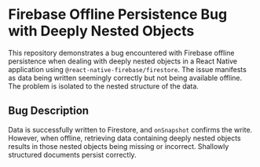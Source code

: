 # Firebase Offline Persistence Bug with Deeply Nested Objects

This repository demonstrates a bug encountered with Firebase offline persistence when dealing with deeply nested objects in a React Native application using `@react-native-firebase/firestore`.  The issue manifests as data being written seemingly correctly but not being available offline. The problem is isolated to the nested structure of the data.

## Bug Description

Data is successfully written to Firestore, and `onSnapshot` confirms the write.  However, when offline, retrieving data containing deeply nested objects results in those nested objects being missing or incorrect.  Shallowly structured documents persist correctly.